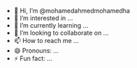 - 👋 Hi, I’m @mohamedahmedmohamedha
- 👀 I’m interested in ...
- 🌱 I’m currently learning ...
- 💞️ I’m looking to collaborate on ...
- 📫 How to reach me ...
- 😄 Pronouns: ...
- ⚡ Fun fact: ...

<!---
mohamedahmedmohamedha/mohamedahmedmohamedha is a ✨ special ✨ repository because its `README.md` (this file) appears on your GitHub profile.
You can click the Preview link to take a look at your changes.
--->
